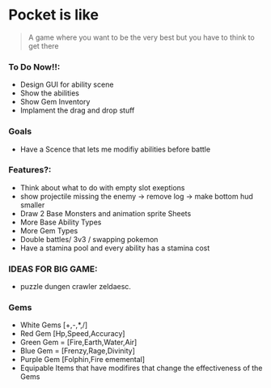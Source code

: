 # Pocket is like
> A game where you want to be the very best but you have to think to get there

### To Do Now!!:
- Design GUI for ability scene
- Show the abilities
- Show Gem Inventory
- Implament the drag and drop stuff

### Goals
- Have a Scence that lets me modifiy abilities before battle

### Features?:
- Think about what to do with empty slot exeptions
- show projectile missing the enemy -> remove log -> make bottom hud smaller
- Draw 2 Base Monsters and animation sprite Sheets
- More Base Ability Types
- More Gem Types
- Double battles/ 3v3 / swapping pokemon
- Have a stamina pool and every ability has a stamina cost


### IDEAS FOR BIG GAME:
- puzzle dungen crawler zeldaesc.


### Gems
- White Gems [+,-,*,/]<Opperator>
- Red Gem [Hp,Speed,Accuracy]<Stat>
- Green Gem = [Fire,Earth,Water,Air]<Type>
- Blue Gem = [Frenzy,Rage,Divinity]<Status>
- Purple Gem [Folphin,Fire ememental]<MonsterBase>
- Equipable Items that have modifires that change the effectiveness of the Gems
